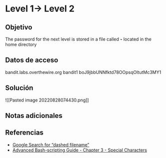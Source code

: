 
# Level 1→ Level 2

## Objetivo
The password for the next level is stored in a file called **-** located in the home directory

## Datos de acceso
bandit.labs.overthewire.org
bandit1
boJ9jbbUNNfktd78OOpsqOltutMc3MY1
## Solución

![[Pasted image 20220828074430.png]]
## Notas adicionales

## Referencias
-   [Google Search for “dashed filename”](https://www.google.com/search?q=dashed+filename)
-   [Advanced Bash-scripting Guide - Chapter 3 - Special Characters](http://tldp.org/LDP/abs/html/special-chars.html)